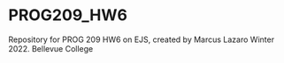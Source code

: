 # PROG209_HW6
Repository for PROG 209 HW6 on EJS, created by Marcus Lazaro Winter 2022. Bellevue College
